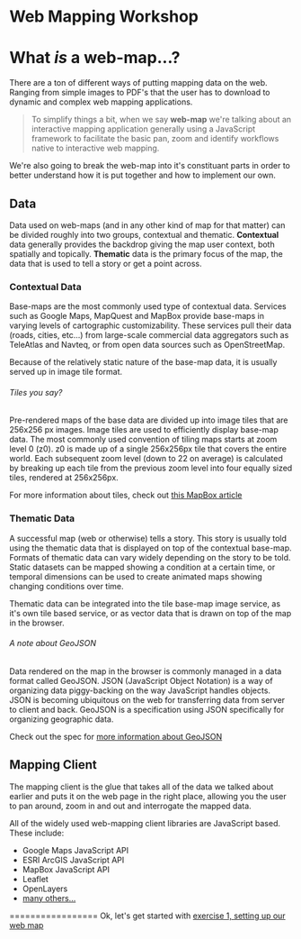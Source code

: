 Web Mapping Workshop
====================

# What _is_ a web-map...?

There are a ton of different ways of putting mapping data on the web.  Ranging from simple images to PDF's that the user has to download to dynamic and complex web mapping applications.

> To simplify things a bit, when we say **web-map** we're talking about an interactive mapping application generally using a JavaScript framework to facilitate the basic pan, zoom and identify workflows native to interactive web mapping.

We're also going to break the web-map into it's constituant parts in order to better understand how it is put together and how to implement our own.

## Data

Data used on web-maps (and in any other kind of map for that matter) can be divided roughly into two groups, contextual and thematic.  **Contextual** data generally provides the backdrop giving the map user context, both spatially and topically.  **Thematic** data is the primary focus of the map, the data that is used to tell a story or get a point across.

### Contextual Data

Base-maps are the most commonly used type of contextual data.  Services such as Google Maps, MapQuest and MapBox provide base-maps in varying levels of cartographic customizability.  These services pull their data (roads, cities, etc...) from large-scale commercial data aggregators such as TeleAtlas and Navteq, or from open data sources such as OpenStreetMap.

Because of the relatively static nature of the base-map data, it is usually served up in image tile format.

###### Tiles you say?

Pre-rendered maps of the base data are divided up into image tiles that are 256x256 px images.  Image tiles are used to efficiently display base-map data.  The most commonly used convention of tiling maps starts at zoom level 0 (z0).  z0 is made up of a single 256x256px tile that covers the entire world.  Each subsequent zoom level (down to 22 on average) is calculated by breaking up each tile from the previous zoom level into four equally sized tiles, rendered at 256x256px.

For more information about tiles, check out [this MapBox article](https://www.mapbox.com/foundations/how-web-maps-work/)

### Thematic Data

A successful map (web or otherwise) tells a story.  This story is usually told using the thematic data that is displayed on top of the contextual base-map.  Formats of thematic data can vary widely depending on the story to be told.  Static datasets can be mapped showing a condition at a certain time, or temporal dimensions can be used to create animated maps showing changing conditions over time.  

Thematic data can be integrated into the tile base-map image service, as it's own tile based service, or as vector data that is drawn on top of the map in the browser.

###### A note about GeoJSON

Data rendered on the map in the browser is commonly managed in a data format called GeoJSON.  JSON (JavaScript Object Notation) is a way of organizing data piggy-backing on the way JavaScript handles objects.  JSON is becoming ubiquitous on the web for transferring data from server to client and back.  GeoJSON is a specification using JSON specifically for organizing geographic data.

Check out the spec for [more information about GeoJSON](http://www.geojson.org)

## Mapping Client

The mapping client is the glue that takes all of the data we talked about earlier and puts it on the web page in the right place, allowing you the user to pan around, zoom in and out and interrogate the mapped data.

All of the widely used web-mapping client libraries are JavaScript based.  These include:

* Google Maps JavaScript API
* ESRI ArcGIS JavaScript API
* MapBox JavaScript API
* Leaflet
* OpenLayers
* [many others...](http://techslides.com/50-javascript-libraries-and-plugins-for-maps/)

=================
Ok, let's get started with [exercise 1, setting up our web map](https://github.com/willbreitkreutz/web_mapping_workshop/blob/gh-pages/exercise1_getting_set_up.md)
